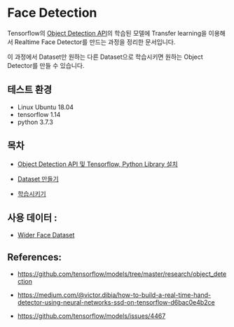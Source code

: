# Face Detection

Tensorflow의 <a href="https://github.com/tensorflow/models/tree/master/research/object_detection">Object Detection API</a>의 학습된 모델에 Transfer learning을 이용해서 Realtime Face Detector를 만드는 과정을 정리한 문서입니다.

이 과정에서 Dataset만 원하는 다른 Dataset으로 학습시키면 원하는 Object Detector를 만들 수 있습니다.

## 테스트 환경

- Linux Ubuntu 18.04
- tensorflow 1.14
- python 3.7.3

## 목차

- <a href='./installation'>Object Detection API 및 Tensorflow, Python Library 설치</a><br>

- <a href='./dataset'>Dataset 만들기</a><br>

- <a href='./training'>학습시키기</a><br>

## 사용 데이터 :

- <a href='http://shuoyang1213.me/WIDERFACE/'>Wider Face Dataset</a>

## References:

- https://github.com/tensorflow/models/tree/master/research/object_detection

- https://medium.com/@victor.dibia/how-to-build-a-real-time-hand-detector-using-neural-networks-ssd-on-tensorflow-d6bac0e4b2ce

- https://github.com/tensorflow/models/issues/4467

